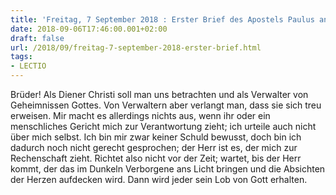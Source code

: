 ```yaml
---
title: 'Freitag, 7 September 2018 : Erster Brief des Apostels Paulus an die Korinther 4,1-5.'
date: 2018-09-06T17:46:00.001+02:00
draft: false
url: /2018/09/freitag-7-september-2018-erster-brief.html
tags: 
- LECTIO
---
```


Brüder! Als Diener Christi soll man uns betrachten und als Verwalter von Geheimnissen Gottes. Von Verwaltern aber verlangt man, dass sie sich treu erweisen. Mir macht es allerdings nichts aus, wenn ihr oder ein menschliches Gericht mich zur Verantwortung zieht; ich urteile auch nicht über mich selbst. Ich bin mir zwar keiner Schuld bewusst, doch bin ich dadurch noch nicht gerecht gesprochen; der Herr ist es, der mich zur Rechenschaft zieht. Richtet also nicht vor der Zeit; wartet, bis der Herr kommt, der das im Dunkeln Verborgene ans Licht bringen und die Absichten der Herzen aufdecken wird. Dann wird jeder sein Lob von Gott erhalten.